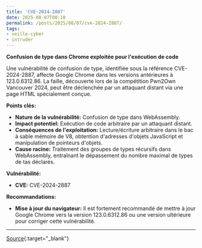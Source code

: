 ```yaml
---
title: 'CVE-2024-2887'
date: 2025-08-07T00:10
permalink: /posts/2025/08/07/cve-2024-2887/
tags:
- veille-cyber
- intruder
---
```

**Confusion de type dans Chrome exploitée pour l'exécution de code**

Une vulnérabilité de confusion de type, identifiée sous la référence CVE-2024-2887, affecte Google Chrome dans les versions antérieures à 123.0.6312.86. La faille, découverte lors de la compétition Pwn2Own Vancouver 2024, peut être déclenchée par un attaquant distant via une page HTML spécialement conçue.

**Points clés:**

*   **Nature de la vulnérabilité:** Confusion de type dans WebAssembly.
*   **Impact potentiel:** Exécution de code arbitraire par un attaquant distant.
*   **Conséquences de l'exploitation:** Lecture/écriture arbitraire dans le bac à sable mémoire de V8, obtention d'adresses d'objets JavaScript et manipulation de pointeurs d'objets.
*   **Cause racine:** Traitement des groupes de types récursifs dans WebAssembly, entraînant le dépassement du nombre maximal de types de tas déclarés.

**Vulnérabilité:**

*   **CVE:** CVE-2024-2887

**Recommandations:**

*   **Mise à jour du navigateur:** Il est fortement recommandé de mettre à jour Google Chrome vers la version 123.0.6312.86 ou une version ultérieure pour corriger cette vulnérabilité.

---
[Source](https://cvemon.intruder.io/cves/CVE-2024-2887){:target="_blank"}

